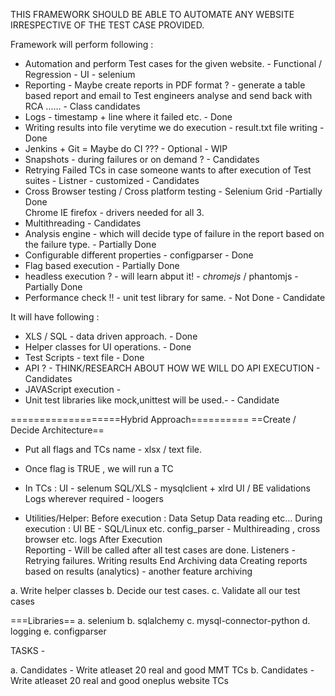 THIS FRAMEWORK SHOULD BE ABLE TO AUTOMATE ANY WEBSITE IRRESPECTIVE OF THE TEST CASE PROVIDED.


Framework will perform following : 

-  Automation and perform Test cases for the given website. - Functional / Regression - UI - selenium 
- Reporting - Maybe create reports in PDF format ? - 
        generate a table based report and email to Test engineers 
        analyse and send back with RCA ...... - Class candidates 
- Logs - timestamp + line where it failed etc. - Done 
- Writing results into file verytime we do execution - result.txt file writing - Done 
- Jenkins  + Git = Maybe do CI ??? - Optional  - WIP 
- Snapshots -  during failures or on demand ? - Candidates 
- Retrying Failed TCs in case someone wants to after execution of Test suites - Listner - customized - Candidates
- Cross Browser testing / Cross platform testing - Selenium Grid -Partially Done  
    Chrome
    IE 
    firefox - drivers needed for all 3.
- Multithreading  - Candidates
- Analysis engine - which will decide type of failure in the report based on the failure type. - Partially Done
- Configurable different properties - configparser - Done  
- Flag based execution - Partially Done 
- headless execution ? - will learn abput it! - *chromejs* / phantomjs - Partially Done 
- Performance check !! - unit test library for same. - Not Done  - Candidate 


It will have following : 

- XLS / SQL - data driven approach. - Done 
- Helper classes for UI operations. - Done 
- Test Scripts - text file - Done 
- API ? - THINK/RESEARCH ABOUT HOW WE WILL DO API EXECUTION - Candidates 
- JAVAScript execution  - 
- Unit test libraries like mock,unittest will be used.- - Candidate 


===================Hybrid Approach==========
==Create / Decide Architecture==
- Put all flags and TCs name - xlsx / text file.
 
- Once flag is TRUE , we will run a TC
 
- In TCs :
    UI - selenum 
    SQL/XLS - mysqlclient + xlrd 
    UI / BE validations 
    Logs wherever required - loogers 

- Utilities/Helper:
    Before execution : 
        Data Setup 
        Data reading etc...
    During execution : 
        UI
        BE - SQL/Linux etc.
        config_parser - Multhireading , cross browser etc.
        logs 
     After Execution  
        Reporting - Will be called after all test cases are done.
        Listeners -  Retrying failures.
        Writing results
     End
        Archiving data
        Creating reports based on results (analytics) - another feature archiving
        
        
    
        

a. Write helper classes 
b. Decide our test cases.
c. Validate all our test cases 


===Libraries==
a. selenium
b. sqlalchemy
c. mysql-connector-python
d. logging
e. configparser



TASKS - 

a. Candidates - Write atleaset 20 real and good MMT TCs
b. Candidates - Write atleaset 20 real and good oneplus website TCs 
